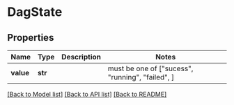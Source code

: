 # DagState

## Properties
Name | Type | Description | Notes
------------ | ------------- | ------------- | -------------
**value** | **str** |  |  must be one of ["sucess", "running", "failed", ]

[[Back to Model list]](../README.md#documentation-for-models) [[Back to API list]](../README.md#documentation-for-api-endpoints) [[Back to README]](../README.md)


